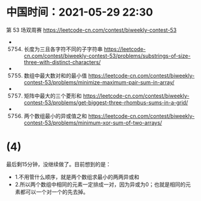 
# 中国时间：2021-05-29 22:30

第 53 场双周赛 https://leetcode-cn.com/contest/biweekly-contest-53
- 5754. 长度为三且各字符不同的子字符串 https://leetcode-cn.com/contest/biweekly-contest-53/problems/substrings-of-size-three-with-distinct-characters/
- 5755. 数组中最大数对和的最小值 https://leetcode-cn.com/contest/biweekly-contest-53/problems/minimize-maximum-pair-sum-in-array/
- 5757. 矩阵中最大的三个菱形和 https://leetcode-cn.com/contest/biweekly-contest-53/problems/get-biggest-three-rhombus-sums-in-a-grid/
- 5756. 两个数组最小的异或值之和 https://leetcode-cn.com/contest/biweekly-contest-53/problems/minimum-xor-sum-of-two-arrays/

# (4)

最后剩15分钟，没继续做了。目前想到的是：
- 1.不用管什么顺序，就是两个数组求最小的两两异或和
- 2.所以两个数组中相同的元素一定排成一对，因为异或为0；也就是相同的元素都可以一个对一个的先去掉。

